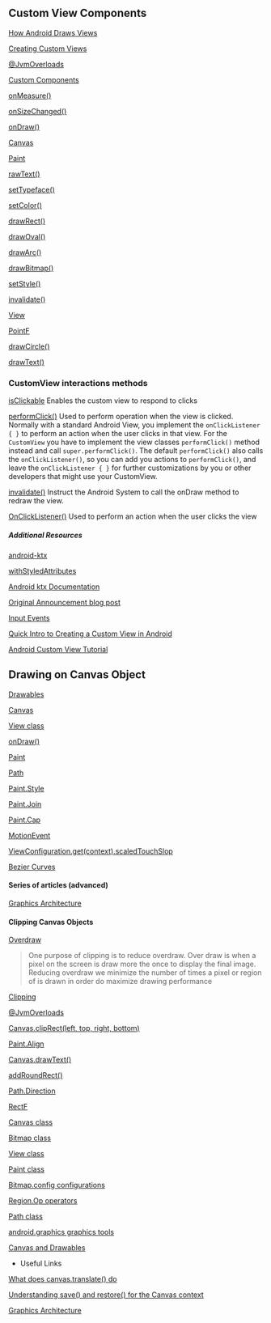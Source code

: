 ## Custom View Components

[How Android Draws Views](https://developer.android.com/guide/topics/ui/how-android-draws.html)

[Creating Custom Views](https://developer.android.com/training/custom-views/index.html)

[@JvmOverloads](https://kotlinlang.org/api/latest/jvm/stdlib/kotlin.jvm/-jvm-overloads/index.html)

[Custom Components](https://developer.android.com/guide/topics/ui/custom-components.html#compound)

[onMeasure()](https://developer.android.com/reference/android/view/View.html#onMeasure%28int,%20int%29)

[onSizeChanged()](https://developer.android.com/reference/android/view/View.html#onSizeChanged%28int,%20int,%20int,%20int%29)

[onDraw()](https://developer.android.com/reference/android/view/View.html#onDraw%28android.graphics.Canvas%29)

[Canvas](https://developer.android.com/reference/android/graphics/Canvas.html)

[Paint](https://developer.android.com/reference/android/graphics/Paint.html)

[rawText()](https://developer.android.com/reference/android/graphics/Canvas.html#drawText%28char[],%20int,%20int,%20float,%20float,%20android.graphics.Paint%29)

[setTypeface()](https://developer.android.com/reference/android/graphics/Paint.html#setTypeface%28android.graphics.Typeface%29)

[setColor()](https://developer.android.com/reference/android/graphics/Paint.html#setColor%28int%29)

[drawRect()](https://developer.android.com/reference/android/graphics/Canvas.html#drawRect%28android.graphics.Rect,%20android.graphics.Paint%29)

[drawOval()](https://developer.android.com/reference/android/graphics/Canvas.html#drawOval%28android.graphics.RectF,%20android.graphics.Paint%29)

[drawArc()](https://developer.android.com/reference/android/graphics/Canvas.html#drawArc%28android.graphics.RectF,%20float,%20float,%20boolean,%20android.graphics.Paint%29)

[drawBitmap()](https://developer.android.com/reference/android/graphics/Canvas.html#drawBitmap%28android.graphics.Bitmap,%20android.graphics.Matrix,%20android.graphics.Paint%29)

[setStyle()](https://developer.android.com/reference/android/graphics/Paint.html#setStyle%28android.graphics.Paint.Style%29)

[invalidate()](https://developer.android.com/reference/android/view/View.html#invalidate%28%29)

[View](https://developer.android.com/reference/android/view/View.html)

[PointF](https://developer.android.com/reference/android/graphics/PointF)

[drawCircle()](https://developer.android.com/reference/android/graphics/Canvas.html#drawCircle%28float,%20float,%20float,%20android.graphics.Paint%29)

[drawText()](https://developer.android.com/reference/android/graphics/Canvas.html#drawText%28java.lang.String,%20int,%20int,%20float,%20float,%20android.graphics.Paint%29)


### CustomView interactions methods

[isClickable](https://developer.android.com/reference/android/view/View.html#isClickable%28%29)
Enables the custom view to respond to clicks

[performClick()](https://developer.android.com/reference/android/view/View#performClick%28%29)
Used to perform operation when the view is clicked.
Normally with a standard Android View, you implement the `onClickListener { }` to perform an action 
when the user clicks in that view. For the `CustomView` you have to implement the view classes 
`performClick()` method instead and call `super.performClick()`.
The default `performClick()` also calls the `onClickListener()`, so you can add you actions to 
`performClick()`, and leave the `onClickListener { }` for further customizations by you or other 
developers that might use your CustomView.

[invalidate()](https://developer.android.com/reference/android/view/View.html#invalidate%28%29)
Instruct the Android System to call the onDraw method to redraw the view.

[OnClickListener()](https://developer.android.com/reference/android/view/View.OnClickListener.html)
Used to perform an action when the user clicks the view

##### Additional Resources

[android-ktx](https://android.github.io/android-ktx/core-ktx/index.html)

[withStyledAttributes](https://android.github.io/android-ktx/core-ktx/androidx.content/android.content.-context/index.html)

[Android ktx Documentation](https://developer.android.com/kotlin/ktx)

[Original Announcement blog post](https://android-developers.googleblog.com/2018/02/introducing-android-ktx-even-sweeter.html)

[Input Events](https://developer.android.com/guide/topics/ui/ui-events.html)

[Quick Intro to Creating a Custom View in Android](https://youtu.be/ktbYUrlN_Ws)

[Android Custom View Tutorial](https://youtu.be/sb9OEl4k9Dk)


## Drawing on Canvas Object

[Drawables](https://developer.android.com/guide/topics/graphics/drawables)

[Canvas](https://developer.android.com/reference/android/graphics/Canvas.html)

[View class](https://developer.android.com/reference/android/view/View.html)

[onDraw()](https://developer.android.com/reference/android/view/View.html#onDraw%28android.graphics.Canvas%29)


[Paint](https://developer.android.com/reference/android/graphics/Paint)

[Path](https://developer.android.com/reference/kotlin/android/graphics/Path.html)

[Paint.Style](https://developer.android.com/reference/android/graphics/Paint.Style.html)

[Paint.Join](https://developer.android.com/reference/android/graphics/Paint.Join.html)

[Paint.Cap](https://developer.android.com/reference/android/graphics/Paint.Cap.html)

[MotionEvent](https://developer.android.com/reference/kotlin/android/view/MotionEvent.html)

[ViewConfiguration.get(context).scaledTouchSlop](https://developer.android.com/reference/kotlin/android/view/ViewConfiguration.html#getScaledTouchSlop%28%29)

[Bezier Curves](https://en.wikipedia.org/wiki/B%C3%A9zier_curve)

#### Series of articles (advanced)

[Graphics Architecture](https://source.android.com/devices/graphics/)

#### Clipping Canvas Objects

[Overdraw](https://developer.android.com/topic/performance/rendering/overdraw.html)

> One purpose of clipping is to reduce overdraw. Over draw is when a pixel on the screen is draw 
> more the once to display the final image.
> Reducing overdraw we minimize the number of times a pixel or region of is drawn in order 
> do maximize drawing performance

[Clipping](https://en.wikipedia.org/wiki/Clipping_%28computer_graphics%29)

[@JvmOverloads](https://kotlinlang.org/api/latest/jvm/stdlib/kotlin.jvm/-jvm-overloads/index.html)

[Canvas.clipRect(left, top, right, bottom)](https://developer.android.com/reference/android/graphics/Canvas.html)

[Paint.Align](https://developer.android.com/reference/android/graphics/Paint.Align.html)

[Canvas.drawText()](https://developer.android.com/reference/kotlin/android/graphics/Canvas.html#drawtext_1)

[addRoundRect()](https://developer.android.com/reference/kotlin/android/graphics/Path.html#addroundrect_1)

[Path.Direction](https://developer.android.com/reference/android/graphics/Path.Direction)

[RectF](https://developer.android.com/reference/kotlin/android/graphics/RectF.html)

[Canvas class](https://developer.android.com/reference/android/graphics/Canvas.html)

[Bitmap class](https://developer.android.com/reference/android/graphics/Bitmap.html)

[View class](https://developer.android.com/reference/android/view/View.html)

[Paint class](https://developer.android.com/reference/android/graphics/Paint.html)

[Bitmap.config configurations](https://developer.android.com/reference/android/graphics/Bitmap.Config.html)

[Region.Op operators](https://developer.android.com/reference/android/graphics/Region.Op.html)

[Path class](https://developer.android.com/reference/android/graphics/package-summary.html)

[android.graphics graphics tools](https://developer.android.com/reference/android/graphics/package-summary.html)

[Canvas and Drawables](https://developer.android.com/guide/topics/graphics/drawables)

- Useful Links

[What does canvas.translate() do](https://stackoverflow.com/questions/5789813/what-does-canvas-translate-do)

[Understanding save() and restore() for the Canvas context](http://html5.litten.com/understanding-save-and-restore-for-the-canvas-context/)

[Graphics Architecture](https://source.android.com/devices/graphics/)
